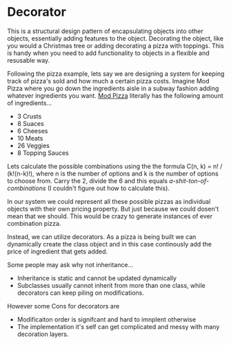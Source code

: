 # Decorator

This is a structural design pattern of encapsulating objects into other objects, essentially adding features to the object. Decorating the object, like you would a Christmas tree or adding decorating a pizza with toppings. This is handy when you need to add functionality to objects in a flexible and resusable way.

Following the pizza example, lets say we are designing a system for keeping track of pizza's sold and how much a certain pizza costs. Imagine Mod Pizza where you go down the ingredients aisle in a subway fashion adding whatever ingredients you want. [Mod Pizza](https://modpizza.com/menu/) literally has the following amount of ingredients...

- 3 Crusts
- 8 Suaces
- 6 Cheeses
- 10 Meats
- 26 Veggies
- 8 Topping Sauces

Lets calculate the possible combinations using the the formula C(n, k) = n! / (k!(n-k)!), where n is the number of options and k is the number of options to choose from. Carry the 2, divide the 6 and this equals _a-shit-ton-of-combinations_ (I couldn't figure out how to calculate this).

In our system we could represent all these possible pizzas as individual objects with their own pricing property. But just because we could dosen't mean that we should. This would be crazy to generate instances of ever combination pizza.

Instead, we can utilize decorators. As a pizza is being built we can dynamically create the class object and in this case continously add the price of ingredient that gets added.

Some people may ask why not inheritance...

- Inheritance is static and cannot be updated dynamically
- Subclasses usually cannot inherit from more than one class, while decorators can keep piling on modifications.

However some Cons for decorators are

- Modificaiton order is signifcant and hard to imnplent otherwise
- The implementation it's self can get complicated and messy with many decoration layers.
